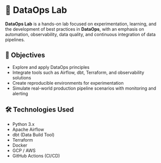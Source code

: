 # 🧪 DataOps Lab

**DataOps Lab** is a hands-on lab focused on experimentation, learning, and the development of best practices in **DataOps**, with an emphasis on automation, observability, data quality, and continuous integration of data pipelines.

## 🚀 Objectives

- Explore and apply DataOps principles  
- Integrate tools such as Airflow, dbt, Terraform, and observability solutions  
- Create reproducible environments for experimentation  
- Simulate real-world production pipeline scenarios with monitoring and alerting  

## 🛠️ Technologies Used

- Python 3.x  
- Apache Airflow  
- dbt (Data Build Tool)  
- Terraform  
- Docker  
- GCP / AWS  
- GitHub Actions (CI/CD)  
